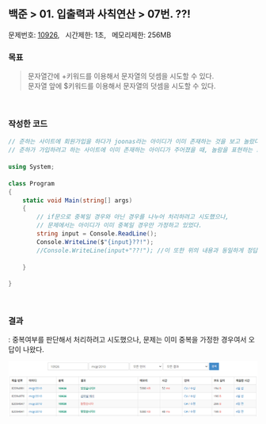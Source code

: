 
## 백준 > 01. 입출력과 사칙연산 > 07번. ??!    
문제번호: [10926](https://www.acmicpc.net/problem/10926), &nbsp; 시간제한: 1초, &nbsp; 메모리제한: 256MB

### 목표
>문자열간에 +키워드를 이용해서 문자열의 덧셈을 시도할 수 있다.    
>문자열 앞에 $키워드를 이용해서 문자열의 덧셈을 시도할 수 있다.    

<br>

### 작성한 코드   

```cs
// 준하는 사이트에 회원가입을 하다가 joonas라는 아이디가 이미 존재하는 것을 보고 놀랐다. 준하는 놀람을 ??!로 표현한다. 
// 준하가 가입하려고 하는 사이트에 이미 존재하는 아이디가 주어졌을 때, 놀람을 표현하는 프로그램을 작성하시오.

using System;

class Program
{
    static void Main(string[] args)
    {
        // if문으로 중복일 경우와 아닌 경우를 나누어 처리하려고 시도했으나,
        // 문제에서는 아이디가 이미 중복일 경우만 가정하고 있었다.
        string input = Console.ReadLine();
        Console.WriteLine($"{input}??!");
        //Console.WriteLine(input+"??!"); //이 또한 위의 내용과 동일하게 정답처리된다.

    }    
    
}
```

<br>

### 결과    
: 중복여부를 판단해서 처리하려고 시도했으나, 문제는 이미 중복을 가정한 경우여서 오답이 나왔다.

![01단계 07번문항 제출결과](result_07.png)